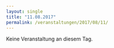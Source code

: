 ```yaml
---
layout: single
title: "11.08.2017"
permalink: /veranstaltungen/2017/08/11/
---
```


Keine Veranstaltung an diesem Tag.
